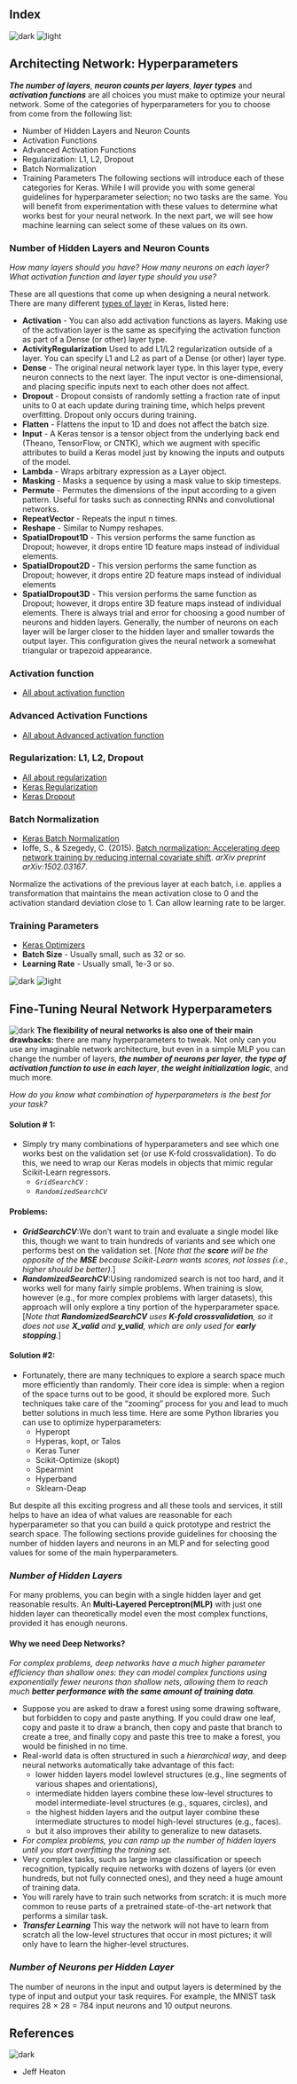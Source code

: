## Index
![dark](https://user-images.githubusercontent.com/12748752/141935752-90492d2e-7904-4f9f-a5a1-c4e59ddc3a33.png)
![light](https://user-images.githubusercontent.com/12748752/141935760-406edb8f-cb9b-4e30-9b69-9153b52c28b4.png)

## Architecting Network: Hyperparameters
**_The number of layers_**, **_neuron counts per layers_**, **_layer types_** and **_activation functions_** are all choices you must make to optimize your neural network.  Some of the categories of hyperparameters for you to choose from come from the following list:

* Number of Hidden Layers and Neuron Counts
* Activation Functions
* Advanced Activation Functions
* Regularization: L1, L2, Dropout
* Batch Normalization
* Training Parameters
The following sections will introduce each of these categories for Keras. While I will provide you with some general guidelines for hyperparameter selection; no two tasks are the same.  You will benefit from experimentation with these values to determine what works best for your neural network.  In the next part, we will see how machine learning can select some of these values on its own.

### Number of Hidden Layers and Neuron Counts
 _How many layers should you have? How many neurons on each layer? What activation function and layer type should you use?_ 

These are all questions that come up when designing a neural network.  There are many different [types of layer](https://keras.io/layers/core/) in Keras, listed here:
* **Activation** - You can also add activation functions as layers.  Making use of the activation layer is the same as specifying the activation function as part of a Dense (or other) layer type.
* **ActivityRegularization** Used to add L1/L2 regularization outside of a layer.  You can specify L1 and L2 as part of a Dense (or other) layer type.
* **Dense** - The original neural network layer type.  In this layer type, every neuron connects to the next layer.  The input vector is one-dimensional, and placing specific inputs next to each other does not affect. 
* **Dropout** - Dropout consists of randomly setting a fraction rate of input units to 0 at each update during training time, which helps prevent overfitting.  Dropout only occurs during training.
* **Flatten** - Flattens the input to 1D and does not affect the batch size.
* **Input** - A Keras tensor is a tensor object from the underlying back end (Theano, TensorFlow, or CNTK), which we augment with specific attributes to build a Keras model just by knowing the inputs and outputs of the model.
* **Lambda** - Wraps arbitrary expression as a Layer object.
* **Masking** - Masks a sequence by using a mask value to skip timesteps.
* **Permute** - Permutes the dimensions of the input according to a given pattern. Useful for tasks such as connecting RNNs and convolutional networks.
* **RepeatVector** - Repeats the input n times.
* **Reshape** - Similar to Numpy reshapes.
* **SpatialDropout1D** - This version performs the same function as Dropout; however, it drops entire 1D feature maps instead of individual elements. 
* **SpatialDropout2D** - This version performs the same function as Dropout; however, it drops entire 2D feature maps instead of individual elements
* **SpatialDropout3D** - This version performs the same function as Dropout; however, it drops entire 3D feature maps instead of individual elements. 
There is always trial and error for choosing a good number of neurons and hidden layers.  Generally, the number of neurons on each layer will be larger closer to the hidden layer and smaller towards the output layer.  This configuration gives the neural network a somewhat triangular or trapezoid appearance.

### Activation function
* [All about activation function](https://github.com/iAmKankan/Neural-Network/blob/main/activation_functions/README.md)
### Advanced Activation Functions
* [All about Advanced activation function](https://github.com/iAmKankan/Neural-Network/blob/main/activation_functions/README.md#advanced-activation-functions)

### Regularization: L1, L2, Dropout
* [All about regularization](https://github.com/iAmKankan/Regularization#readme)
* [Keras Regularization](https://keras.io/regularizers/)
* [Keras Dropout](https://keras.io/layers/core/)

### Batch Normalization
* [Keras Batch Normalization](https://keras.io/layers/normalization/)
* Ioffe, S., & Szegedy, C. (2015). [Batch normalization: Accelerating deep network training by reducing internal covariate shift](https://arxiv.org/abs/1502.03167). *arXiv preprint arXiv:1502.03167*.

Normalize the activations of the previous layer at each batch, i.e. applies a transformation that maintains the mean activation close to 0 and the activation standard deviation close to 1.  Can allow learning rate to be larger.
### Training Parameters
* [Keras Optimizers](https://keras.io/optimizers/)
* **Batch Size** - Usually small, such as 32 or so.
* **Learning Rate**  - Usually small, 1e-3 or so.

![dark](https://user-images.githubusercontent.com/12748752/141935752-90492d2e-7904-4f9f-a5a1-c4e59ddc3a33.png)
![light](https://user-images.githubusercontent.com/12748752/141935760-406edb8f-cb9b-4e30-9b69-9153b52c28b4.png)

## Fine-Tuning Neural Network Hyperparameters
![dark](https://user-images.githubusercontent.com/12748752/141935752-90492d2e-7904-4f9f-a5a1-c4e59ddc3a33.png)
**The flexibility of neural networks is also one of their main drawbacks:** there are many hyperparameters to tweak. Not only can you use any imaginable network architecture, but even in a simple MLP you can change the number of layers, **_the number of neurons per layer_**, _**the type of activation function to use in each layer**_, **_the weight initialization logic_**, and much more. 

_How do you know what combination of hyperparameters is the best for your task?_

#### Solution # 1:
* Simply try many combinations of hyperparameters and see which one works best on the validation set (or use K-fold crossvalidation). To do this, we need to wrap our Keras models in objects that mimic regular Scikit-Learn regressors.
  * _`GridSearchCV`_ : 
  * _`RandomizedSearchCV`_
#### Problems:
* **_GridSearchCV_**:We don’t want to train and evaluate a single model like this, though we want to train hundreds of variants and see which one performs best on the validation set. [_Note that the **score** will be the opposite of the **MSE** because Scikit-Learn wants scores, not losses (i.e., higher should be better)._]
* **_RandomizedSearchCV_**:Using randomized search is not too hard, and it works well for many fairly simple problems. When training is slow, however (e.g., for more complex problems with larger datasets), this approach will only explore a tiny portion of the hyperparameter space. [_Note that **RandomizedSearchCV** uses **K-fold crossvalidation**, so it does not use **X_valid** and **y_valid**, which are only used for **early stopping**._]

#### Solution #2:
* Fortunately, there are many techniques to explore a search space much more efficiently than randomly. Their core idea is simple: when a region of the space turns out to be good, it should be explored more. Such techniques take care of the “zooming” process for you and lead to much better solutions in much less time. Here are some Python libraries you can use to optimize hyperparameters:
  * Hyperopt
  * Hyperas, kopt, or Talos
  * Keras Tuner
  * Scikit-Optimize (skopt)
  * Spearmint
  * Hyperband
  * Sklearn-Deap

But despite all this exciting progress and all these tools and services, it still helps to have an idea of what values are reasonable for each hyperparameter so that you can build a quick prototype and restrict the search space. The following sections provide guidelines for choosing the number of hidden layers and neurons in an MLP and for selecting good values for some of the main hyperparameters.

### _Number of Hidden Layers_
For many problems, you can begin with a single hidden layer and get reasonable results. An **Multi-Layered Perceptron(MLP)** with just one hidden layer can theoretically model even the most complex functions, provided it has enough neurons. 
#### Why we need Deep Networks?
_For complex problems, deep networks have a much higher parameter efficiency than shallow ones: they can model complex functions using exponentially fewer neurons than shallow nets, allowing them to reach much **better performance with the same amount of training data**._ 
* Suppose you are asked to draw a forest using some drawing software, but forbidden to copy and paste anything. If you could draw one leaf, copy and paste it to draw a branch, then copy and paste that branch to create a tree, and finally copy and paste this tree to make a forest, you would be finished in no time. 
* Real-world data is often structured in such a _hierarchical way_, and deep neural networks automatically take advantage of this fact: 
  * lower hidden layers model lowlevel structures (e.g., line segments of various shapes and orientations), 
  * intermediate hidden layers combine these low-level structures to model intermediate-level structures (e.g., squares, circles), and 
  * the highest hidden layers and the output layer combine these intermediate structures to model high-level structures (e.g., faces).
  * but it also improves their ability to generalize to new datasets.
* _For complex problems, you can ramp up the number of hidden layers until you start overfitting the training set._ 
* Very complex tasks, such as large image classification or speech recognition, typically require networks with dozens of layers (or even hundreds, but not fully connected ones), and they need a huge amount of training data. 
* You will rarely have to train such networks from scratch: it is much more common to reuse parts of a pretrained state-of-the-art network that performs a similar task.
* **_Transfer Learning_** This way the network will not have to learn from scratch all the low-level structures that occur in most pictures; it will only have to learn the higher-level structures.

### _Number of Neurons per Hidden Layer_
The number of neurons in the input and output layers is determined by the type of input and output your task requires. For example, the MNIST task requires 28 × 28 = 784 input neurons and 10 output neurons.


## References
![dark](https://user-images.githubusercontent.com/12748752/141935752-90492d2e-7904-4f9f-a5a1-c4e59ddc3a33.png)
* Jeff Heaton
